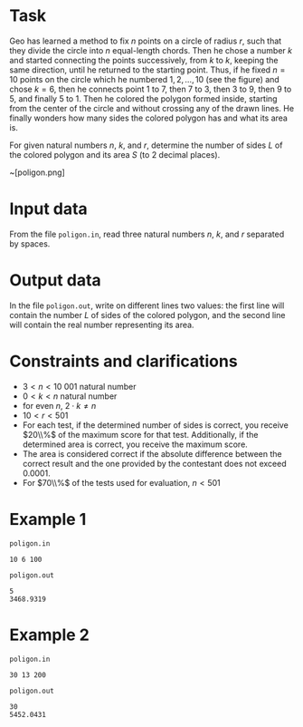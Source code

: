 
# Task

Geo has learned a method to fix $n$ points on a circle of radius $r$, such that they divide the circle into $n$ equal-length chords. Then he chose a number $k$ and started connecting the points successively, from $k$ to $k$, keeping the same direction, until he returned to the starting point. Thus, if he fixed $n=10$ points on the circle which he numbered $1, 2, \dots, 10$ (see the figure) and chose $k=6$, then he connects point $1$ to $7$, then $7$ to $3$, then $3$ to $9$, then $9$ to $5$, and finally $5$ to $1$.
Then he colored the polygon formed inside, starting from the center of the circle and without crossing any of the drawn lines. He finally wonders how many sides the colored polygon has and what its area is.

For given natural numbers $n$, $k$, and $r$, determine the number of sides $L$ of the colored polygon and its area $S$ (to 2 decimal places).

~[poligon.png]

# Input data

From the file `poligon.in`, read three natural numbers $n$, $k$, and $r$ separated by spaces.

# Output data

In the file `poligon.out`, write on different lines two values: the first line will contain the number $L$ of sides of the colored polygon, and the second line will contain the real number representing its area.

# Constraints and clarifications

* $3 < n < 10\ 001$ natural number
* $0 < k < n$ natural number
* for even $n$, $2 \cdot k \neq n$
* $10 < r < 501$
* For each test, if the determined number of sides is correct, you receive $20\\%$ of the maximum score for that test. Additionally, if the determined area is correct, you receive the maximum score.
* The area is considered correct if the absolute difference between the correct result and the one provided by the contestant does not exceed $0.0001$.
* For $70\\%$ of the tests used for evaluation, $n < 501$

# Example 1

`poligon.in`
```
10 6 100 
```

`poligon.out`
```
5
3468.9319
```

# Example 2

`poligon.in`
```
30 13 200
```

`poligon.out`
```
30
5452.0431
```

